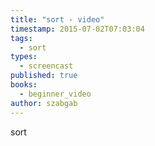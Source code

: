 ```yaml
---
title: "sort - video"
timestamp: 2015-07-02T07:03:04
tags:
  - sort
types:
  - screencast
published: true
books:
  - beginner_video
author: szabgab
---
```



sort



<slidecast file="beginner-perl/sort" youtube="0Bi4bIUiDi0" />

